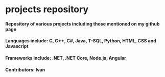 # projects repository

#### Repository of various projects including those mentioned on my github page

#### Languages include: C, C++, C#, Java, T-SQL, Python, HTML, CSS and Javascript

#### Frameworks include: .NET, .NET Core, Node.js, Angular

#### Contributors: Ivan
